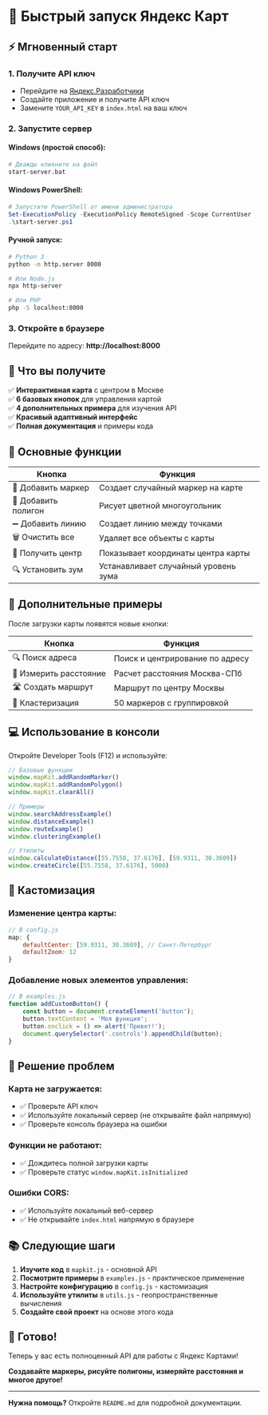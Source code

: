 # 🚀 Быстрый запуск Яндекс Карт

## ⚡ Мгновенный старт

### 1. Получите API ключ
- Перейдите на [Яндекс.Разработчики](https://developer.tech.yandex.ru/)
- Создайте приложение и получите API ключ
- Замените `YOUR_API_KEY` в `index.html` на ваш ключ

### 2. Запустите сервер

#### Windows (простой способ):
```bash
# Дважды кликните на файл
start-server.bat
```

#### Windows PowerShell:
```powershell
# Запустите PowerShell от имени администратора
Set-ExecutionPolicy -ExecutionPolicy RemoteSigned -Scope CurrentUser
.\start-server.ps1
```

#### Ручной запуск:
```bash
# Python 3
python -m http.server 8000

# Или Node.js
npx http-server

# Или PHP
php -S localhost:8000
```

### 3. Откройте в браузере
Перейдите по адресу: **http://localhost:8000**

## 🎯 Что вы получите

✅ **Интерактивная карта** с центром в Москве  
✅ **6 базовых кнопок** для управления картой  
✅ **4 дополнительных примера** для изучения API  
✅ **Красивый адаптивный интерфейс**  
✅ **Полная документация** и примеры кода  

## 🔧 Основные функции

| Кнопка | Функция |
|--------|---------|
| 🎯 Добавить маркер | Создает случайный маркер на карте |
| 🔷 Добавить полигон | Рисует цветной многоугольник |
| ➖ Добавить линию | Создает линию между точками |
| 🗑️ Очистить все | Удаляет все объекты с карты |
| 📍 Получить центр | Показывает координаты центра карты |
| 🔍 Установить зум | Устанавливает случайный уровень зума |

## 🚀 Дополнительные примеры

После загрузки карты появятся новые кнопки:

| Кнопка | Функция |
|--------|---------|
| 🔍 Поиск адреса | Поиск и центрирование по адресу |
| 📏 Измерить расстояние | Расчет расстояния Москва-СПб |
| 🛣️ Создать маршрут | Маршрут по центру Москвы |
| 🎯 Кластеризация | 50 маркеров с группировкой |

## 💻 Использование в консоли

Откройте Developer Tools (F12) и используйте:

```javascript
// Базовые функции
window.mapKit.addRandomMarker()
window.mapKit.addRandomPolygon()
window.mapKit.clearAll()

// Примеры
window.searchAddressExample()
window.distanceExample()
window.routeExample()
window.clusteringExample()

// Утилиты
window.calculateDistance([55.7558, 37.6176], [59.9311, 30.3609])
window.createCircle([55.7558, 37.6176], 5000)
```

## 🎨 Кастомизация

### Изменение центра карты:
```javascript
// В config.js
map: {
    defaultCenter: [59.9311, 30.3609], // Санкт-Петербург
    defaultZoom: 12
}
```

### Добавление новых элементов управления:
```javascript
// В examples.js
function addCustomButton() {
    const button = document.createElement('button');
    button.textContent = 'Моя функция';
    button.onclick = () => alert('Привет!');
    document.querySelector('.controls').appendChild(button);
}
```

## 🚨 Решение проблем

### Карта не загружается:
- ✅ Проверьте API ключ
- ✅ Используйте локальный сервер (не открывайте файл напрямую)
- ✅ Проверьте консоль браузера на ошибки

### Функции не работают:
- ✅ Дождитесь полной загрузки карты
- ✅ Проверьте статус `window.mapKit.isInitialized`

### Ошибки CORS:
- ✅ Используйте локальный веб-сервер
- ✅ Не открывайте `index.html` напрямую в браузере

## 📚 Следующие шаги

1. **Изучите код** в `mapkit.js` - основной API
2. **Посмотрите примеры** в `examples.js` - практическое применение
3. **Настройте конфигурацию** в `config.js` - кастомизация
4. **Используйте утилиты** в `utils.js` - геопространственные вычисления
5. **Создайте свой проект** на основе этого кода

## 🎉 Готово!

Теперь у вас есть полноценный API для работы с Яндекс Картами! 

**Создавайте маркеры, рисуйте полигоны, измеряйте расстояния и многое другое!**

---

**Нужна помощь?** Откройте `README.md` для подробной документации.
